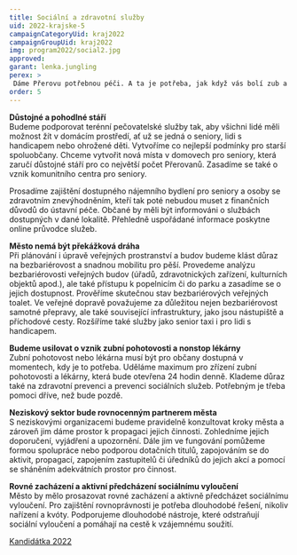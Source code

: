 ```yaml
---
title: Sociální a zdravotní služby
uid: 2022-krajske-5
campaignCategoryUid: kraj2022
campaignGroupUid: kraj2022
img: program2022/social2.jpg
approved:
garant: lenka.jungling
perex: >
 Dáme Přerovu potřebnou péči. A ta je potřeba, jak když vás bolí zub a musíte jet přes půlku Moravy na zubní pohotovost, tak pokud chcete prožít klidné stáří v domově pro seniory. 
order: 5
---
```


**Důstojné a pohodlné stáří** <br>
Budeme podporovat terénní pečovatelské služby tak, aby všichni lidé měli možnost žít v domácím prostředí, ať už se jedná o seniory, lidi s handicapem nebo ohrožené děti. Vytvoříme co nejlepší podmínky pro starší spoluobčany. Chceme vytvořit nová místa v domovech pro seniory, která zaručí důstojné stáří pro co největší počet Přerovanů. Zasadíme se také o vznik komunitního centra pro seniory.

Prosadíme zajištění dostupného nájemního bydlení pro seniory a osoby se zdravotním znevýhodněním, kteří tak poté nebudou muset z finančních důvodů do ústavní péče. Občané by měli být informováni o službách dostupných v dané lokalitě. Přehledně uspořádané informace poskytne online průvodce služeb.
 
**Město nemá být překážková dráha** <br>
Při plánování i úpravě veřejných prostranství a budov budeme klást důraz na bezbariérovost a snadnou mobilitu pro pěší. Provedeme analýzu bezbariérovosti veřejných budov (úřadů, zdravotnických zařízení, kulturních objektů apod.), ale také přístupu k popelnicím či do parku a zasadíme se o jejich dostupnost. Prověříme skutečnou stav bezbariérových veřejných toalet. Ve veřejné dopravě považujeme za důležitou nejen bezbariérovost samotné přepravy, ale také související infrastruktury, jako jsou nástupiště a příchodové cesty. Rozšíříme také služby jako senior taxi i pro lidi s handicapem. 
 
**Budeme usilovat o vznik zubní pohotovosti a nonstop lékárny** <br>
Zubní pohotovost nebo lékárna musí být pro občany dostupná v momentech, kdy je to potřeba. Uděláme maximum pro zřízení zubní pohotovosti a lékárny, která bude otevřena 24 hodin denně. Klademe důraz také na zdravotní prevenci a prevenci sociálních služeb. Potřebným je třeba pomoci dříve, než bude pozdě.  
 
**Neziskový sektor bude rovnocenným partnerem města** <br>
S neziskovými organizacemi budeme pravidelně konzultovat kroky města a zároveň jim dáme prostor k propagaci jejich činnosti. Zohledníme jejich doporučení, vyjádření a upozornění.
Dále jim ve fungování pomůžeme formou spolupráce nebo podporou dotačních titulů, zapojováním se do aktivit, propagací, zapojením zastupitelů či úředníků do jejich akcí a pomocí se sháněním adekvátních prostor pro činnost.

**Rovné zacházení a aktivní předcházení sociálnímu vyloučení** <br>
Město by mělo prosazovat rovné zacházení a aktivně předcházet sociálnímu vyloučení. Pro zajištění rovnoprávnosti je potřeba dlouhodobé řešení, nikoliv nařízení a kvóty. Podporujeme dlouhodobé nástroje, které odstraňují sociální vyloučení a pomáhají na cestě k vzájemnému soužití. 

[Kandidátka 2022](/volby-2022/)

